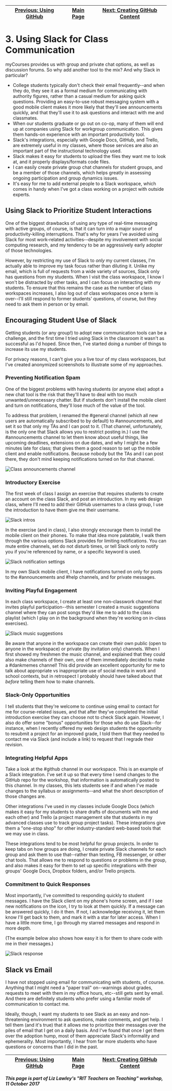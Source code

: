 | [Previous: Using GitHub](usingGithub.md) | [Main Page](README.md) | [Next: Creating GitHub Content](creatingGithub.md) |
|--------------------------------|-----------------------------|------------------------|

# 3. Using Slack for Class Communication

myCourses provides us with group and private chat options, as well as discussion forums. So why add another tool to the mix? And why Slack in particular?

- College students typically don't check their email frequently--and when they do, they see it as a formal medium for communicating with authority figures, rather than a casual medium for asking quick questions. Providing an easy-to-use robust messaging system with a good mobile client makes it more likely that they'll see announcements quickly, and that they'll use it to ask questions and interact with me and classmates.
- When our students graduate or go out on co-op, many of them will end up at companies using Slack for workgroup communication. This gives them hands-on experience with an important productivity tool.
- Slack's integrations, especially with Google Docs, GitHub, and Trello, are extremely useful in my classes, where those services are also an important part of the instructional technology used. 
- Slack makes it easy for students to upload the files they want me to look at, and it properly displays/formats code files.
- I can easily create private group chat channels for student groups, and be a member of those channels, which helps greatly in assessing ongoing participation and group dynamics issues.
- It's easy for me to add external people to a Slack workspace, which comes in handy when I've got a class working on a project with outside experts. 

## Using Slack to Prioritize Student Interactions
One of the biggest drawbacks of using any type of real-time messaging with active groups, of course, is that it can turn into a major source of productivity-killing interruptions. That's why for years I've avoided using Slack for most work-related activities--despite my involvement with social computing research, and my tendency to be an aggressively early adopter of those technologies. 

However, by restricting my use of Slack to *only* my current classes, I'm actually able to improve my task focus rather than diluting it. Unlike my email, which is full of requests from a wide variety of sources, Slack only has questions from my students. When I visit the class workspace, I know I won't be distracted by other tasks, and I can focus on interacting with my students. To ensure that this remains the case as the number of class workspaces increases, I also log out of class workspaces once a term is over--I'll still respond to former students' questions, of course, but they need to ask them in person or by email. 

## Encouraging Student Use of Slack
Getting students (or any group!) to adopt new communication tools can be a challenge, and the first time I tried using Slack in the classroom it wasn't as successful as I'd hoped. Since then, I've started doing a number of things to increase its use my students. 

For privacy reasons, I can't give you a live tour of my class workspaces, but I've created anonymized screenshots to illustrate some of my approaches.

### Preventing Notification Spam
One of the biggest problems with having students (or anyone else) adopt a new chat tool is the risk that they'll have to deal with too much unwanted/unnecessary chatter. But if students don't install the mobile client and turn on notifications, they'll lose much of the value of the tool. 

To address that problem, I renamed the \#general channel (which all new users are automatically subscribed to by default) to \#announcements, and set it so that only my TAs and I can post to it. (That channel, unfortunately, is the only one that Slack allows you to restrict posting in.) I use the \#announcements channel to let them know about useful things, like upcoming deadlines, extensions on due dates, and why I might be a few minutes late for class; that gives them a good reason to set up the mobile client and enable notifications. Because nobody but the TAs and I can post there, they don't mind keeping notifications turned on for that channel. 

![Class announcements channel](images/slack-classroom-announcements.png)

### Introductory Exercise
The first week of class I assign an exercise that requires students to create an account on the class Slack, and post an introduction. In my web design class, where I'll need to add their GitHub usernames to a class group, I use the introduction to have them give me their username.

![Slack intros](images/slack-classroom-intros.png)

In the exercise (and in class), I also strongly encourage them to install the mobile client on their phones. To make that idea more palatable, I walk them through the various options Slack provides for limiting notifications. You can mute entire channels, set do not disturb times, or tell Slack only to notify you if you're referenced by name, or a specific keyword is used.  

![Slack notification settings](images/slack-notification-settings.png
)

In my own Slack mobile client, I have notifications turned on only for posts to the \#announcements and \#help channels, and for private messages.

### Inviting Playful Engagement
In each class workspace, I create at least one non-classwork channel that invites playful participation--this semester I created a music suggestions channel where they can post songs they'd like me to add to the class playlist (which I play on in the background when they're working on in-class exercises).

![Slack music suggestions](images/slack-classroom-music.png)

Be aware that anyone in the workspace can create their own public (open to anyone in the workspace) or private (by invitation only) channels. When I first showed my freshmen the music channel, and explained that they could also make channels of their own, one of them immediately decided to make a \#dankmemes channel! This did provide an excellent opportunity for me to talk about appropriate vs inappropriate use of social media in work and school contexts, but in retrospect I probably should have talked about that *before* telling them how to make channels.

### Slack-Only Opportunities
I tell students that they're welcome to continue using email to contact for me for course-related issues, and that after they've completed the initial introduction exercise they can choose not to check Slack again. However, I also do offer some "bonus" opportunities for those who do use Slack--for instance, when I recently offered my web design students the opportunity to resubmit a project for an improved grade, I told them that they needed to contact me via Slack (and include a link) to request that I regrade their revision.

### Integrating Helpful Apps
Take a look at the \#github channel in our workspace. This is an example of a Slack integration. I've set it up so that every time I send changes to the GitHub repo for the workshop, that information is automatically posted to this channel. In my classes, this lets students see if and when I've made changes to the syllabus or assignments--and what the short description of those changes are. 

Other integrations I've used in my classes include Google Docs (which makes it easy for my students to share drafts of documents with me and each other) and Trello (a project management site that students in my advanced classes use to track group project tasks). These integrations give them a "one-stop shop" for other industry-standard web-based tools that we may use in class. 

These integrations tend to be most helpful for group projects. In order to keep tabs on how groups are doing, I create private Slack channels for each group and ask them to use that--rather than texting, FB messenger, or other chat tools. That allows me to respond to questions or problems in the group, and also makes it easy for them to set up specific integrations with their groups' Google Docs, Dropbox folders, and/or Trello projects. 

### Commitment to Quick Responses
Most importantly, I've committed to responding quickly to student messages. I have the Slack client on my phone's home screen, and if I see new notifications on the icon, I try to look at them quickly. If a message can be answered quickly, I do it then. If not, I acknowledge receiving it, let them know I'll get back to them, and mark it with a star for later access. When I have a little more time, I go through my starred messages and respond in more depth. 

(The example below also shows how easy it is for them to share code with me in their messages.)

![Slack response](images/slack-snippet.png)

## Slack vs Email
I have not stopped using email for communicating with students, of course. Anything that I might need a "paper trail" on--warnings about grades, requests to meet with them in my office hours, etc--still gets sent by email. And there are definitely students who prefer using a familiar mode of communication to contact me. 

Ideally, though, I want my students to see Slack as an easy and non-threatening environment to ask questions, make comments, and get help. I tell them (and it's true) that it allows me to prioritize their messages over the piles of email that I get on a daily basis. And I've found that once I get them over the adoption hump, most of them appreciate Slack's informality and ephemerality. Most importantly, I hear from far more students who have questions or concerns than I did in the past. 

| [Previous: Using GitHub](usingGithub.md) | [Main Page](README.md) | [Next: Creating GitHub Content](creatingGithub.md) |
|--------------------------------|-----------------------------|------------------------|

***This page is part of Liz Lawley's "RIT Teachers on Teaching" workshop, 11 October 2017***